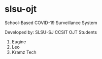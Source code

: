 # slsu-ojt
School-Based COVID-19 Surveillance System

Developed by: SLSU-SJ CCSIT OJT Students
1. Eugine 
2. Leo 
3. Kramz Tech
